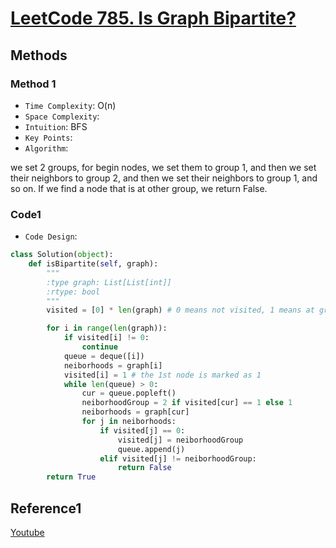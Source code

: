 # [LeetCode 785. Is Graph Bipartite?](https://leetcode.cn/problems/is-graph-bipartite/description/)

## Methods

### Method 1

* `Time Complexity`: O(n)
* `Space Complexity`:
* `Intuition`: BFS
* `Key Points`:
* `Algorithm`:

we set 2 groups, for begin nodes, we set them to group 1, and then we set their neighbors to group 2, and then we set their neighbors to group 1, and so on.
If we find a node that is at other group, we return False.

### Code1

* `Code Design`:

```python
class Solution(object):
    def isBipartite(self, graph):
        """
        :type graph: List[List[int]]
        :rtype: bool
        """
        visited = [0] * len(graph) # 0 means not visited, 1 means at group1, 2 means at group2

        for i in range(len(graph)):
            if visited[i] != 0:
                continue
            queue = deque([i])
            neiborhoods = graph[i]
            visited[i] = 1 # the 1st node is marked as 1
            while len(queue) > 0:
                cur = queue.popleft()
                neiborhoodGroup = 2 if visited[cur] == 1 else 1
                neiborhoods = graph[cur]
                for j in neiborhoods:
                    if visited[j] == 0:
                        visited[j] = neiborhoodGroup
                        queue.append(j)
                    elif visited[j] != neiborhoodGroup:
                        return False
        return True
```

## Reference1

[Youtube](https://www.youtube.com/watch?v=670Gn4e89B8)